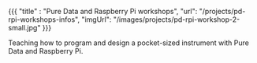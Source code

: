 {{{
  "title" : "Pure Data and Raspberry Pi workshops",
  "url": "/projects/pd-rpi-workshops-infos",
  "imgUrl": "/images/projects/pd-rpi-workshop-2-small.jpg"
}}}

Teaching how to program and design a pocket-sized instrument with Pure Data and Raspberry Pi.

<img data-src="/images/projects/pd-rpi-workshop-3.jpg" style="width:100%" />

<iframe data-src="//player.vimeo.com/video/98737686?byline=0&portrait=0" width="100%" frameborder="0" webkitallowfullscreen mozallowfullscreen allowfullscreen></iframe>
<iframe data-src="//player.vimeo.com/video/76642179?byline=0&portrait=0" width="100%" frameborder="0" webkitallowfullscreen mozallowfullscreen allowfullscreen></iframe>
<iframe data-src="//player.vimeo.com/video/76307579?byline=0&portrait=0" width="100%" frameborder="0" webkitallowfullscreen mozallowfullscreen allowfullscreen></iframe>